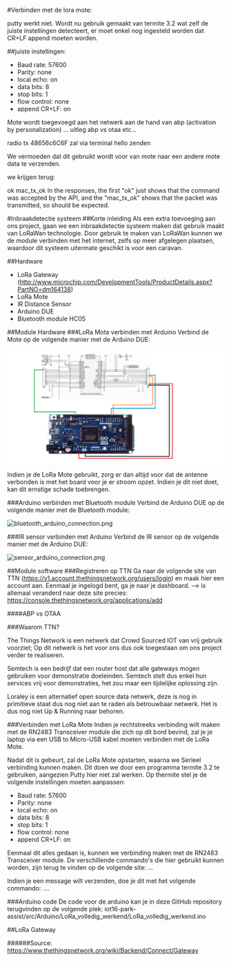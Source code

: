 #Verbinden met de lora mote:

putty werkt niet.
Wordt nu gebruik gemaakt van termite 3.2 wat zelf de juiste instellingen detecteert, er moet enkel nog ingesteld worden dat CR+LF append moeten worden.

##juiste instellingen:
- Baud rate: 57600
- Parity: none
- local echo: on
- data bits: 8
- stop bits: 1
- flow control: none
- append CR+LF: on

Mote wordt toegevoegd aan het netwerk aan de hand van abp (activation by personalization)
... uitleg abp vs otaa etc...

radio tx 48656c6C6F
zal via terminal hello zenden

We vermoeden dat dit gebruikt wordt voor van mote naar een andere mote data te verzenden.

we krijgen terug:

ok 
mac_tx_ok
In the responses, the first "ok" just shows that the command was accepted by the API, and the "mac_tx_ok" shows that the packet was transmitted, so should be expected.

#Inbraakdetectie systeem
##Korte inleiding
Als een extra toevoeging aan ons project, gaan we een inbraakdetectie systeem maken dat gebruik maakt van LoRaWan technologie. Door gebruik te maken van LoRaWan kunnen we de module verbinden met het internet, zelfs op meer afgelegen plaatsen, waardoor dit systeem uitermate geschikt is voor een caravan.

##Hardware
- LoRa Gateway (http://www.microchip.com/DevelopmentTools/ProductDetails.aspx?PartNO=dm164138)
- LoRa Mote
- IR Distance Sensor
- Arduino DUE
- Bluetooth module HC05

##Module Hardware
###LoRa Mota verbinden met Arduino
Verbind de Mote op de volgende manier met de Arduino DUE:

![lora_arduino_connect.png](img/lora_arduino_connect.png)

Indien je de LoRa Mote gebruikt, zorg er dan altijd voor dat de antenne verbonden is met het board voor je er stroom opzet. Indien je dit niet doet, kan dit ernstige schade toebrengen. 

###Arduino verbinden met Bluetooth module
Verbind de Arduino DUE op de volgende manier met de Bluetooth module:

![bluetooth_arduino_connection.png](img/bluetooth_arduino_connection.png)

###IR sensor verbinden met Arduino
Verbind de IR sensor op de volgende manier met de Arduino DUE:

![sensor_arduino_connection.png](img/sensor_arduino_connection.png)

##Module software
###Registreren op TTN
Ga naar de volgende site van TTN (https://v1.account.thethingsnetwork.org/users/login) en maak hier een account aan. Eenmaal je ingelogd bent, ga je naar je dashboard. --> is allemaal veranderd naar deze site precies: https://console.thethingsnetwork.org/applications/add

####ABP vs OTAA

###Waarom TTN?

The Things Network is een netwerk dat Crowd Sourced IOT van vrij gebruik voorziet; Op dit netwerk is het voor ons dus ook toegestaan om ons project verder te realiseren.

Semtech is een bedrijf dat een router host dat alle gateways mogen gebruiken voor demonstratie doeleinden.
Semtech stelt dus enkel hun services vrij voor demonstraties, het zou maar een tijdelijke oplossing zijn.

Loraley is een alternatief open source data netwerk, deze is nog in primitieve staat dus nog niet aan te raden als betrouwbaar netwerk. Het is dus nog niet Up & Running naar behoren.

###Verbinden met LoRa Mote
Indien je rechtstreeks verbinding wilt maken met de RN2483 Transceiver module die zich op dit bord bevind, zal je je laptop via een USB to Micro-USB kabel moeten verbinden met de LoRa Mote.

Nadat dit is gebeurt, zal de LoRa Mote opstarten, waarna we Serieel verbinding kunnen maken. Dit doen we door een programma termite 3.2 te gebruiken, aangezien Putty hier niet zal werken. Op thermite stel je de volgende instellingen moeten aanpassen:

- Baud rate: 57600
- Parity: none
- local echo: on
- data bits: 8
- stop bits: 1
- flow control: none
- append CR+LF: on

Eenmaal dit alles gedaan is, kunnen we verbinding maken met de RN2483 Transceiver module. De verschillende commando's die hier gebruikt kunnen worden, zijn terug te vinden op de volgende site: ...

Indien je een message wilt verzenden, doe je dit met het volgende commando: ....

###Arduino code
De code voor de arduino kan je in deze GitHub repository terugvinden op de volgende plek: iot16-park-assist/src/Arduino/LoRa_volledig_werkend/LoRa_volledig_werkend.ino

##LoRa Gateway



######Source: https://www.thethingsnetwork.org/wiki/Backend/Connect/Gateway


